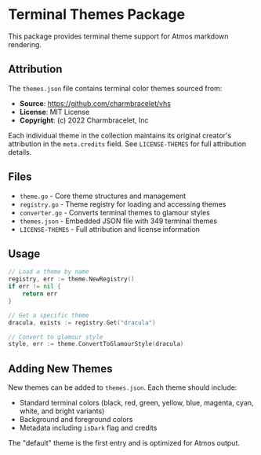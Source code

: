 # Terminal Themes Package

This package provides terminal theme support for Atmos markdown rendering.

## Attribution

The `themes.json` file contains terminal color themes sourced from:
- **Source**: https://github.com/charmbracelet/vhs
- **License**: MIT License
- **Copyright**: (c) 2022 Charmbracelet, Inc

Each individual theme in the collection maintains its original creator's attribution in the `meta.credits` field. See `LICENSE-THEMES` for full attribution details.

## Files

- `theme.go` - Core theme structures and management
- `registry.go` - Theme registry for loading and accessing themes
- `converter.go` - Converts terminal themes to glamour styles
- `themes.json` - Embedded JSON file with 349 terminal themes
- `LICENSE-THEMES` - Full attribution and license information

## Usage

```go
// Load a theme by name
registry, err := theme.NewRegistry()
if err != nil {
    return err
}

// Get a specific theme
dracula, exists := registry.Get("dracula")

// Convert to glamour style
style, err := theme.ConvertToGlamourStyle(dracula)
```

## Adding New Themes

New themes can be added to `themes.json`. Each theme should include:
- Standard terminal colors (black, red, green, yellow, blue, magenta, cyan, white, and bright variants)
- Background and foreground colors
- Metadata including `isDark` flag and credits

The "default" theme is the first entry and is optimized for Atmos output.
